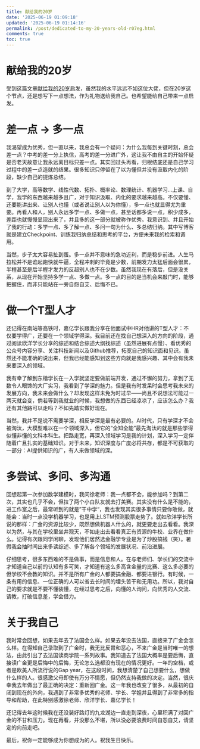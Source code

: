 ```yaml
---
title: 献给我的20岁
date: '2025-06-19 01:09:18'
updated: '2025-06-19 01:14:16'
permalink: /post/dedicated-to-my-20-years-old-r07eg.html
comments: true
toc: true
---
```




# 献给我的20岁

受到这篇文章[献给我的20岁](https://zhuanlan.zhihu.com/p/1894717955964646782?share_code=q5KGqQxFTbhz&utm_psn=1918796673888555818)启发，虽然我的水平远远不如这位大佬，但在20岁这个节点，还是想写下一点想法，作为礼物送给我自己。也希望能给自己带来一点启发。

# 差一点 -> 多一点

我渴望成为优秀，但一直以来，我总会有一个疑问：为什么我每到关键时刻，总会差一点？中考的差一分上执信，高考的差一分进广外，这让我不由自主的开始怀疑是否老天故意让我永远离目标只差一点。其实回过头再看，归根结底还是自己学习过程中的差一点造就的结果。很多知识只停留在了以为懂但并没有汲取内化的阶段，缺少自己的提炼总结。

到了大学，高等数学、线性代数、拓扑、概率论、数理统计、机器学习...上课、自学，我学的东西越来越多且广，对于知识汲取、内化的要求越来越高。不仅要懂、还要能讲出来、让别人也懂（或者说让别人以为你懂），多一点也就显得尤为重要。再看人和人，别人永远多学一点、多做一点，甚至话都多说一点，积少成多，差距也就慢慢显现出来了，并且多的这一部分就被称作优秀。我意识到、并且开始了我的行动：多学一点、多了解一点、多问一句为什么、多总结归纳。其中写博客就是建立Checkpoint、训练我归纳总结和思考的平台，方便未来我的检索和调用。

当然，步子太大容易扯到蛋。多一点并不意味的急功近利，而是稳步前进。人生马拉松并不是谁起跑快就牛逼，全程冲刺的毕竟是少数，前期发力太猛后面会很累，半程甚至是后半程才发力的反超别人也不在少数。虽然我现在有落后，但是没关系，从现在开始坚持多学一点、多做一点。多一点的目的是当机会来敲门时，能够把握住，而非只能站在一旁自怨自艾、后悔不已。

# 做一个T型人才

还记得在南站等高铁时，嘉亿学长跟我分享在他面试中HR对他讲的T型人才：不仅要学得广，还要在一个领域学得深。我目前还在找自己想深入的方向的阶段，通过阅读欣洋学长分享的综述和结合综述大纲找综述（虽然进展有点慢）、看优秀的公众号内容分享、关注科技新闻以及Github推荐，拓宽自己的知识面和见识。虽然还不能准确的说出来，但我已经能感知到这些方向就是我感兴趣、其中会有我未来要深入的领域。

我有幸了解到东楷学长在一入学就坚定要做前端开发，通过不懈的努力，拿到了无数令人眼馋的大厂实习，我看到了学深的魅力。但是我有时发呆时会思考我未来的发展方向，我未来会做什么？却发现这样未免为时过早——尚且不说想法可能过一两天就会变，倘若等到我就业的时候，我想做的东西已经凉凉了，应该怎么办？我还有其他路可以走吗？不如先踏实做好现在。

当然，我并不是说不需要学深，相反学深是最有必要的。AI时代，只有学深才不会被淘汰，大模型难以在一个领域深入，但它的“全知全能”最先淘汰的就是那些学得似懂非懂的文科本科生。把路走宽，再深入领域学习是我的计划，深入学习一定伴随着广且扎实的基础知识。对于未来，知识深度与广度必将共存，都是不可获取的一部分：AI提供知识的广，有人来做领域的深。

# 多尝试、多问、多沟通

回想起第一次参加数学建模时，我问徐老师：我一点都不会，能参加吗？到第二次，其实也几乎不会，但拉了两个小白队友就去打美赛。其实没有什么是不能的，进工作室之后，最常听到的就是”干中学“，我也发现其实很多事情只要你敢做，就能会：当时一点没学机器学习，也是用上LSTM预测股票走势了。就如欣洋学长所说的那样：广金的资源比较少，既然想做机器人什么的，就更要走出去看看。我深以为然，与其在学校里坐井观天，不如走出去看看真正有资源的牛校、业界在做什么。记得有次跟同学闲聊，发现他们居然选金融学专业是为了炒股搞钱（笑）。暑假我会抽时间出来多读综述、多了解各个领域的发展状况、前沿进展。

仔细思考，很多东西难的不是做事，而是信息和人。在与老师们、学长们的交流中才知道自己以前的认知有多可笑，才知道有这么多高含金量的比赛、这么多必要的但学校不会教的知识。并不是所有广金的人都要搞金融、都要进银行。有时候，一条有用的信息、一位正确的人可以省去长时间的埋头苦干和无用功。所以，我对自己的要求就是不要不懂装懂，在经过思考之后，向懂的人询问，向优秀的人交流、请教，打破信息差，学会借力。

# 关于我自己

我时常会回想，如果去年去了法国会么样。如果去年没去法国，直接来了广金会怎么样。在得知自己录取到了广金时，我无比反胃和恶心，不来广金是当时唯一的想法，由此引出了去法国读商学院一系列故事。我知道去了法国大概率是要后悔，直接读广金更是后悔中的后悔，无论怎么选都没有现在的情况更好。一年的空档，或者是欧美人所流行说的Gap year，在这段时间，我想清楚了自己想要什么，想做什么样的人。很感激父母即使有万分不情愿，但仍然支持我做的决定。当然，很庆幸我去年做出了最正确的决定：重新回广金。这一年我也改变了很多，从最初的自闭到现在的外向，我遇到了非常多优秀的老师、学长、学姐并且得到了非常多的指导和帮助，在此特别感激徐老师、欣洋学长、嘉亿学长！

还记得去年这时候我在还没装好路灯的九龙湖边一直走到深夜，心里积满了对回广金的不甘和压力。现在再看，并没那么不堪，所以没必要浪费时间自怨自艾，请坚定的向前走吧。

最后，祝你一定能够成为你想成为的人。祝我生日快乐。
